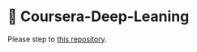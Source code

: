 # 🧠 Coursera-Deep-Leaning

Please step to [this repository](https://github.com/dinhanhthi/deeplearning.ai-notes).


